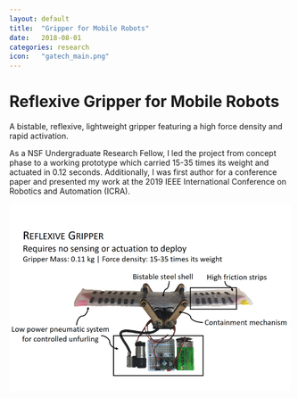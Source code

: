 ```yaml
---
layout: default
title:  "Gripper for Mobile Robots"
date:   2018-08-01
categories: research
icon:	"gatech_main.png"
---
```


<h1>Reflexive Gripper for Mobile Robots</h1>

<p>A bistable, reflexive, lightweight gripper featuring a high force density and rapid activation.</p>

<p>As a NSF Undergraduate Research Fellow, I led the project from concept phase to a working prototype which carried 15-35 times its weight and actuated in 0.12 seconds. Additionally, I was first author for a conference paper and presented my work at the 2019 IEEE International Conference on Robotics and Automation (ICRA).</p>

<div class="box alt">
<div class="row uniform">
<div class="12u$"><span class="image fit"><img src="images/gatech_main.png" alt="" /></span></div>
</div>
</div>

